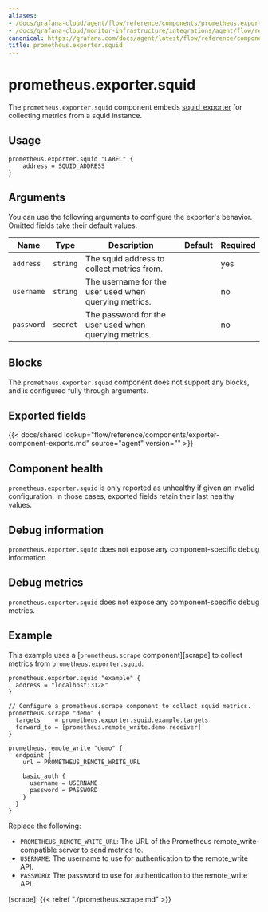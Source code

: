 ```yaml
---
aliases:
- /docs/grafana-cloud/agent/flow/reference/components/prometheus.exporter.squid/
- /docs/grafana-cloud/monitor-infrastructure/integrations/agent/flow/reference/components/prometheus.exporter.squid/
canonical: https://grafana.com/docs/agent/latest/flow/reference/components/prometheus.exporter.squid/
title: prometheus.exporter.squid
---
```


# prometheus.exporter.squid

The `prometheus.exporter.squid` component embeds
[squid_exporter](https://github.com/boynux/squid-exporter) for collecting metrics from a squid instance.

## Usage

```river
prometheus.exporter.squid "LABEL" {
    address = SQUID_ADDRESS
}
```

## Arguments

You can use the following arguments to configure the exporter's behavior.
Omitted fields take their default values.

| Name       | Type     | Description                                           | Default | Required |
| ---------- | -------- | ----------------------------------------------------- | ------- | -------- |
| `address`  | `string` | The squid address to collect metrics from.            |         | yes      |
| `username` | `string` | The username for the user used when querying metrics. |         | no       |
| `password` | `secret` | The password for the user used when querying metrics. |         | no       |

## Blocks

The `prometheus.exporter.squid` component does not support any blocks, and is configured
fully through arguments.

## Exported fields

{{< docs/shared lookup="flow/reference/components/exporter-component-exports.md" source="agent" version="<AGENT VERSION>" >}}

## Component health

`prometheus.exporter.squid` is only reported as unhealthy if given
an invalid configuration. In those cases, exported fields retain their last
healthy values.

## Debug information

`prometheus.exporter.squid` does not expose any component-specific
debug information.

## Debug metrics

`prometheus.exporter.squid` does not expose any component-specific
debug metrics.

## Example

This example uses a [`prometheus.scrape` component][scrape] to collect metrics
from `prometheus.exporter.squid`:

```river
prometheus.exporter.squid "example" {
  address = "localhost:3128"
}

// Configure a prometheus.scrape component to collect squid metrics.
prometheus.scrape "demo" {
  targets    = prometheus.exporter.squid.example.targets
  forward_to = [prometheus.remote_write.demo.receiver]
}

prometheus.remote_write "demo" {
  endpoint {
    url = PROMETHEUS_REMOTE_WRITE_URL

    basic_auth {
      username = USERNAME
      password = PASSWORD
    }
  }
}
```

Replace the following:

- `PROMETHEUS_REMOTE_WRITE_URL`: The URL of the Prometheus remote_write-compatible server to send metrics to.
- `USERNAME`: The username to use for authentication to the remote_write API.
- `PASSWORD`: The password to use for authentication to the remote_write API.

[scrape]: {{< relref "./prometheus.scrape.md" >}}
